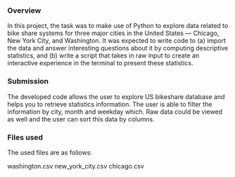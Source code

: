 
### Overview

In this project, the task was to make use of Python to explore data related to bike share systems for three major cities in the United States — Chicago, New York City, and Washington. It was expected to write code to (a) import the data and answer interesting questions about it by computing descriptive statistics, and (b) write a script that takes in raw input to create an interactive experience in the terminal to present these statistics.

### Submission

The developed code allows the user to explore US bikeshare database and helps you to retrieve statistics information. The user is able to filter the information by city, month and weekday which. Raw data could be viewed as well and the user can sort this data by columns.

### Files used

The used files are as follows:

washington.csv
new_york_city.csv
chicago.csv

